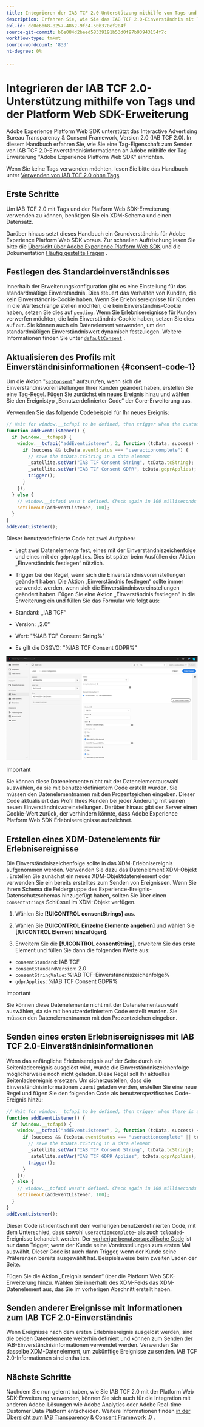 ```yaml
---
title: Integrieren der IAB TCF 2.0-Unterstützung mithilfe von Tags und der Platform Web SDK-Erweiterung
description: Erfahren Sie, wie Sie das IAB TCF 2.0-Einverständnis mit Tags und der Adobe Experience Platform Web SDK-Erweiterung einrichten.
exl-id: dc0e6b68-8257-4862-9fc4-50b370ef204f
source-git-commit: b6e084d2beed58339191b53d0f97b93943154f7c
workflow-type: tm+mt
source-wordcount: '833'
ht-degree: 0%

---
```


# Integrieren der IAB TCF 2.0-Unterstützung mithilfe von Tags und der Platform Web SDK-Erweiterung

Adobe Experience Platform Web SDK unterstützt das Interactive Advertising Bureau Transparency &amp; Consent Framework, Version 2.0 (IAB TCF 2.0). In diesem Handbuch erfahren Sie, wie Sie eine Tag-Eigenschaft zum Senden von IAB TCF 2.0-Einverständnisinformationen an Adobe mithilfe der Tag-Erweiterung &quot;Adobe Experience Platform Web SDK&quot; einrichten.

Wenn Sie keine Tags verwenden möchten, lesen Sie bitte das Handbuch unter [Verwenden von IAB TCF 2.0 ohne Tags](./without-tags.md).

## Erste Schritte

Um IAB TCF 2.0 mit Tags und der Platform Web SDK-Erweiterung verwenden zu können, benötigen Sie ein XDM-Schema und einen Datensatz.

Darüber hinaus setzt dieses Handbuch ein Grundverständnis für Adobe Experience Platform Web SDK voraus. Zur schnellen Auffrischung lesen Sie bitte die [Übersicht über Adobe Experience Platform Web SDK](../../home.md) und die Dokumentation [Häufig gestellte Fragen](../../faq.md) .

## Festlegen des Standardeinverständnisses

Innerhalb der Erweiterungskonfiguration gibt es eine Einstellung für das standardmäßige Einverständnis. Dies steuert das Verhalten von Kunden, die kein Einverständnis-Cookie haben. Wenn Sie Erlebnisereignisse für Kunden in die Warteschlange stellen möchten, die kein Einverständnis-Cookie haben, setzen Sie dies auf `pending`. Wenn Sie Erlebnisereignisse für Kunden verwerfen möchten, die kein Einverständnis-Cookie haben, setzen Sie dies auf `out`. Sie können auch ein Datenelement verwenden, um den standardmäßigen Einverständniswert dynamisch festzulegen. Weitere Informationen finden Sie unter [`defaultConsent`](/help/web-sdk/commands/configure/defaultconsent.md) .

## Aktualisieren des Profils mit Einverständnisinformationen {#consent-code-1}

Um die Aktion &quot;[`setConsent`](/help/web-sdk/commands/setconsent.md)&quot; aufzurufen, wenn sich die Einverständnisvoreinstellungen Ihrer Kunden geändert haben, erstellen Sie eine Tag-Regel. Fügen Sie zunächst ein neues Ereignis hinzu und wählen Sie den Ereignistyp „Benutzerdefinierter Code“ der Core-Erweiterung aus.

Verwenden Sie das folgende Codebeispiel für Ihr neues Ereignis:

```javascript
// Wait for window.__tcfapi to be defined, then trigger when the customer has completed their consent and preferences.
function addEventListener() {
  if (window.__tcfapi) {
    window.__tcfapi("addEventListener", 2, function (tcData, success) {
      if (success && tcData.eventStatus === "useractioncomplete") {
        // save the tcData.tcString in a data element
        _satellite.setVar("IAB TCF Consent String", tcData.tcString);
        _satellite.setVar("IAB TCF Consent GDPR", tcData.gdprApplies);
        trigger();
      }
    });
  } else {
    // window.__tcfapi wasn't defined. Check again in 100 milliseconds
    setTimeout(addEventListener, 100);
  }
}
addEventListener();
```

Dieser benutzerdefinierte Code hat zwei Aufgaben:

* Legt zwei Datenelemente fest, eines mit der Einverständniszeichenfolge und eines mit der `gdprApplies`. Dies ist später beim Ausfüllen der Aktion „Einverständnis festlegen“ nützlich.

* Trigger bei der Regel, wenn sich die Einverständnisvoreinstellungen geändert haben. Die Aktion „Einverständnis festlegen“ sollte immer verwendet werden, wenn sich die Einverständnisvoreinstellungen geändert haben. Fügen Sie eine Aktion „Einverständnis festlegen“ in die Erweiterung ein und füllen Sie das Formular wie folgt aus:

* Standard: „IAB TCF“
* Version: „2.0“
* Wert: &quot;%IAB TCF Consent String%&quot;
* Es gilt die DSGVO: &quot;%IAB TCF Consent GDPR%&quot;

![IAB-Einverständnisaktion festlegen](../../assets/consent/iab-tcf/with-launch/iab-action.png)

>[!IMPORTANT]
>
>Sie können diese Datenelemente nicht mit der Datenelementauswahl auswählen, da sie mit benutzerdefiniertem Code erstellt wurden. Sie müssen den Datenelementnamen mit den Prozentzeichen eingeben. Dieser Code aktualisiert das Profil Ihres Kunden bei jeder Änderung mit seinen neuen Einverständnisvoreinstellungen. Darüber hinaus gibt der Server einen Cookie-Wert zurück, der verhindern könnte, dass Adobe Experience Platform Web SDK Erlebnisereignisse aufzeichnet.

## Erstellen eines XDM-Datenelements für Erlebnisereignisse

Die Einverständniszeichenfolge sollte in das XDM-Erlebnisereignis aufgenommen werden. Verwenden Sie dazu das Datenelement XDM-Objekt . Erstellen Sie zunächst ein neues XDM-Objektdatenelement oder verwenden Sie ein bereits erstelltes zum Senden von Ereignissen. Wenn Sie Ihrem Schema die Feldergruppe des Experience-Ereignis-Datenschutzschemas hinzugefügt haben, sollten Sie über einen `consentStrings` Schlüssel im XDM-Objekt verfügen.

1. Wählen Sie **[!UICONTROL consentStrings]** aus.

1. Wählen Sie **[!UICONTROL Einzelne Elemente angeben]** und wählen Sie **[!UICONTROL Element hinzufügen]**.

1. Erweitern Sie die **[!UICONTROL consentString]**, erweitern Sie das erste Element und füllen Sie dann die folgenden Werte aus:

* `consentStandard`: IAB TCF
* `consentStandardVersion`: 2.0
* `consentStringValue`: %IAB TCF-Einverständniszeichenfolge%
* `gdprApplies`: %IAB TCF Consent GDPR%

>[!IMPORTANT]
>
>Sie können diese Datenelemente nicht mit der Datenelementauswahl auswählen, da sie mit benutzerdefiniertem Code erstellt wurden. Sie müssen den Datenelementnamen mit den Prozentzeichen eingeben.

## Senden eines ersten Erlebnisereignisses mit IAB TCF 2.0-Einverständnisinformationen

Wenn das anfängliche Erlebnisereignis auf der Seite durch ein Seitenladeereignis ausgelöst wird, wurde die Einverständniszeichenfolge möglicherweise noch nicht geladen. Diese Regel soll Ihr aktuelles Seitenladeereignis ersetzen. Um sicherzustellen, dass die Einverständnisinformationen zuerst geladen werden, erstellen Sie eine neue Regel und fügen Sie den folgenden Code als benutzerspezifisches Code-Ereignis hinzu:

```javascript
// Wait for window.__tcfapi to be defined, then trigger when there is a consent string
function addEventListener() {
  if (window.__tcfapi) {
    window.__tcfapi("addEventListener", 2, function (tcData, success) {
      if (success && (tcData.eventStatus === "useractioncomplete" || tcData.eventStatus === "tcloaded")) {
        // save the tcData.tcString in a data element
        _satellite.setVar("IAB TCF Consent String", tcData.tcString);
        _satellite.setVar("IAB TCF GDPR Applies", tcData.gdprApplies);
        trigger();
      }
    });
  } else {
    // window.__tcfapi wasn"t defined. Check again in 100 milliseconds
    setTimeout(addEventListener, 100);
  }
}
addEventListener();
```

Dieser Code ist identisch mit dem vorherigen benutzerdefinierten Code, mit dem Unterschied, dass sowohl `useractioncomplete`- als auch `tcloaded`-Ereignisse behandelt werden. Der [vorherige benutzerspezifische Code](#consent-code-1) ist nur dann Trigger, wenn der Kunde seine Voreinstellungen zum ersten Mal auswählt. Dieser Code ist auch dann Trigger, wenn der Kunde seine Präferenzen bereits ausgewählt hat. Beispielsweise beim zweiten Laden der Seite.

Fügen Sie die Aktion „Ereignis senden“ über die Platform Web SDK-Erweiterung hinzu. Wählen Sie innerhalb des XDM-Felds das XDM-Datenelement aus, das Sie im vorherigen Abschnitt erstellt haben.

## Senden anderer Ereignisse mit Informationen zum IAB TCF 2.0-Einverständnis

Wenn Ereignisse nach dem ersten Erlebnisereignis ausgelöst werden, sind die beiden Datenelemente weiterhin definiert und können zum Senden der IAB-Einverständnisinformationen verwendet werden. Verwenden Sie dasselbe XDM-Datenelement, um zukünftige Ereignisse zu senden. IAB TCF 2.0-Informationen sind enthalten.

## Nächste Schritte

Nachdem Sie nun gelernt haben, wie Sie IAB TCF 2.0 mit der Platform Web SDK-Erweiterung verwenden, können Sie sich auch für die Integration mit anderen Adobe-Lösungen wie Adobe Analytics oder Adobe Real-time Customer Data Platform entscheiden. Weitere Informationen finden [ in der Übersicht zum IAB Transparency &amp; Consent Framework ](./overview.md).0 .
